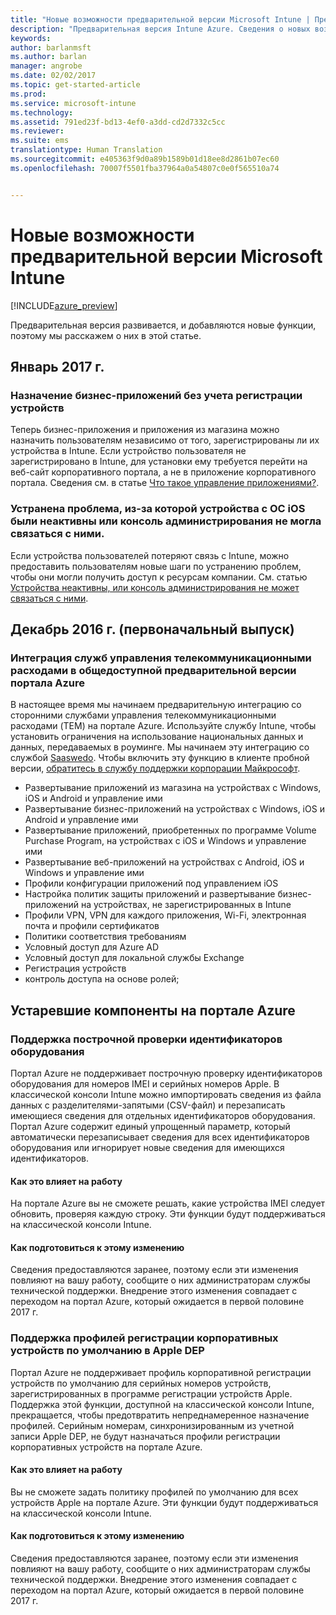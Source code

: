 ```yaml
---
title: "Новые возможности предварительной версии Microsoft Intune | Предварительная версия Intune Azure | Документация Майкрософт"
description: "Предварительная версия Intune Azure. Сведения о новых возможностях предварительной версии Intune Azure."
keywords: 
author: barlanmsft
ms.author: barlan
manager: angrobe
ms.date: 02/02/2017
ms.topic: get-started-article
ms.prod: 
ms.service: microsoft-intune
ms.technology: 
ms.assetid: 791ed23f-bd13-4ef0-a3dd-cd2d7332c5cc
ms.reviewer: 
ms.suite: ems
translationtype: Human Translation
ms.sourcegitcommit: e405363f9d0a89b1589b01d18ee8d2861b07ec60
ms.openlocfilehash: 70007f5501fba37964a0a54807c0e0f565510a74


---
```


# <a name="whats-new-in-the-microsoft-intune-preview"></a>Новые возможности предварительной версии Microsoft Intune


[!INCLUDE[azure_preview](../includes/azure_preview.md)]


Предварительная версия развивается, и добавляются новые функции, поэтому мы расскажем о них в этой статье.

<!--## February 2017-->

<!--### Custom app categories <!--748805
You can now create, edit, and assign categories for apps you add to Intune. Currently, categories can only be specified in English.
See [How to add an app to Intune](/intune-azure/manage-apps/add-apps).-->

<!--### Display device categories <!--814654
You can now view the device category as a column in the device list. You can also edit the category from the properties section of the device properties blade.-->

## <a name="january-2017"></a>Январь 2017 г.

### <a name="assign-line-of-business-apps-whether-or-not-devices-are-enrolled---748823--"></a>Назначение бизнес-приложений без учета регистрации устройств <!--748823-->
Теперь бизнес-приложения и приложения из магазина можно назначить пользователям независимо от того, зарегистрированы ли их устройства в Intune. Если устройство пользователя не зарегистрировано в Intune, для установки ему требуется перейти на веб-сайт корпоративного портала, а не в приложение корпоративного портала. Сведения см. в статье [Что такое управление приложениями?](/intune-azure/manage-apps/what-is-app-management).

### <a name="resolve-issue-where-ios-devices-are-inactive-or-the-admin-console-cannot-communicate-with-them"></a>Устранена проблема, из-за которой устройства с ОС iOS были неактивны или консоль администрирования не могла связаться с ними.
Если устройства пользователей потеряют связь с Intune, можно предоставить пользователям новые шаги по устранению проблем, чтобы они могли получить доступ к ресурсам компании. См. статью [Устройства неактивны, или консоль администрирования не может связаться с ними](/intune-azure/enroll-devices/troubleshoot-device-enrollment#devices-are-inactive-or-the-admin-console-cannot-communicate-with-them).

## <a name="december-2016-initial-release"></a>Декабрь 2016 г. (первоначальный выпуск)

### <a name="telecom-expense-management-integration-in-public-preview-of-azure-portal--747605--"></a>Интеграция служб управления телекоммуникационными расходами в общедоступной предварительной версии портала Azure<!--747605-->
В настоящее время мы начинаем предварительную интеграцию со сторонними службами управления телекоммуникационными расходами (TEM) на портале Azure. Используйте службу Intune, чтобы установить ограничения на использование национальных данных и данных, передаваемых в роуминге. Мы начинаем эту интеграцию со службой [Saaswedo](http://www.saaswedo.com). Чтобы включить эту функцию в клиенте пробной версии, [обратитесь в службу поддержки корпорации Майкрософт](https://docs.microsoft.com/intune/troubleshoot/how-to-get-support-for-microsoft-intune).

- Развертывание приложений из магазина на устройствах с Windows, iOS и Android и управление ими
- Развертывание бизнес-приложений на устройствах с Windows, iOS и Android и управление ими
- Развертывание приложений, приобретенных по программе Volume Purchase Program, на устройствах с iOS и Windows и управление ими
- Развертывание веб-приложений на устройствах с Android, iOS и Windows и управление ими
- Профили конфигурации приложений под управлением iOS
- Настройка политик защиты приложений и развертывание бизнес-приложений на устройствах, не зарегистрированных в Intune
- Профили VPN, VPN для каждого приложения, Wi-Fi, электронная почта и профили сертификатов
- Политики соответствия требованиям
- Условный доступ для Azure AD
- Условный доступ для локальной службы Exchange
- Регистрация устройств
- контроль доступа на основе ролей;

## <a name="deprecated-features-in-the-azure-portal"></a>Устаревшие компоненты на портале Azure

### <a name="support-for-row-by-row-review-of-hardware-identifiers"></a>Поддержка построчной проверки идентификаторов оборудования
Портал Azure не поддерживает построчную проверку идентификаторов оборудования для номеров IMEI и серийных номеров Apple. В классической консоли Intune можно импортировать сведения из файла данных с разделителями-запятыми (CSV-файл) и перезаписать имеющиеся сведения для отдельных идентификаторов оборудования. Портал Azure содержит единый упрощенный параметр, который автоматически перезаписывает сведения для всех идентификаторов оборудования или игнорирует новые сведения для имеющихся идентификаторов.

#### <a name="how-this-affects-you"></a>Как это влияет на работу
На портале Azure вы не сможете решать, какие устройства IMEI следует обновить, проверяя каждую строку. Эти функции будут поддерживаться на классической консоли Intune.

#### <a name="how-to-get-ready-for-this-change"></a>Как подготовиться к этому изменению
Сведения предоставляются заранее, поэтому если эти изменения повлияют на вашу работу, сообщите о них администраторам службы технической поддержки. Внедрение этого изменения совпадает с переходом на портал Azure, который ожидается в первой половине 2017 г.


### <a name="support-for-default-corporate-device-enrollment-profiles-in-apple-dep"></a>Поддержка профилей регистрации корпоративных устройств по умолчанию в Apple DEP
Портал Azure не поддерживает профиль корпоративной регистрации устройств по умолчанию для серийных номеров устройств, зарегистрированных в программе регистрации устройств Apple. Поддержка этой функции, доступной на классической консоли Intune, прекращается, чтобы предотвратить непреднамеренное назначение профилей. Серийным номерам, синхронизированным из учетной записи Apple DEP, не будут назначаться профили регистрации корпоративных устройств на портале Azure.

#### <a name="how-this-affects-you"></a>Как это влияет на работу
Вы не сможете задать политику профилей по умолчанию для всех устройств Apple на портале Azure. Эти функции будут поддерживаться на классической консоли Intune.

#### <a name="how-to-get-ready-for-this-change"></a>Как подготовиться к этому изменению
Сведения предоставляются заранее, поэтому если эти изменения повлияют на вашу работу, сообщите о них администраторам службы технической поддержки. Внедрение этого изменения совпадает с переходом на портал Azure, который ожидается в первой половине 2017 г.



<!--HONumber=Feb17_HO1-->


